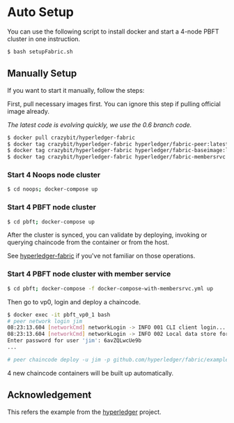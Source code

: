 # Auto Setup

You can use the following script to install docker and start a 4-node PBFT cluster in one instruction.

```sh
$ bash setupFabric.sh
```

## Manually Setup
If you want to start it manually, follow the steps:

First, pull necessary images first. You can ignore this step if pulling official image already.

*The latest code is evolving quickly, we use the 0.6 branch code.*

```sh
$ docker pull crazybit/hyperledger-fabric
$ docker tag crazybit/hyperledger-fabric hyperledger/fabric-peer:latest
$ docker tag crazybit/hyperledger-fabric hyperledger/fabric-baseimage:latest
$ docker tag crazybit/hyperledger-fabric hyperledger/fabric-membersrvc:latest
```

### Start 4 Noops node cluster

```sh
$ cd noops; docker-compose up
```

### Start 4 PBFT node cluster

```sh
$ cd pbft; docker-compose up
```

After the cluster is synced, you can validate by deploying, invoking or querying chaincode from the container or from the host.

See [hyperledger-fabric](https://github.com/yeasy/docker-hyperledger-fabric) if you've not familiar on those operations.


### Start 4 PBFT node cluster with member service

```sh
$ cd pbft; docker-compose -f docker-compose-with-membersrvc.yml up
```

Then go to vp0, login and deploy a chaincode.

```sh
$ docker exec -it pbft_vp0_1 bash
# peer network login jim
08:23:13.604 [networkCmd] networkLogin -> INFO 001 CLI client login...
08:23:13.604 [networkCmd] networkLogin -> INFO 002 Local data store for client loginToken: /var/hyperledger/production/client/
Enter password for user 'jim': 6avZQLwcUe9b
...

# peer chaincode deploy -u jim -p github.com/hyperledger/fabric/examples/chaincode/go/chaincode_example02 -c '{"Function":"init", "Args": ["a","100", "b", "200"]}'
```

4 new chaincode containers will be built up automatically.

## Acknowledgement
This refers the example from the [hyperledger](https://github.com/hyperledger/fabric/tree/master/consensus/docker-compose-files) project.
